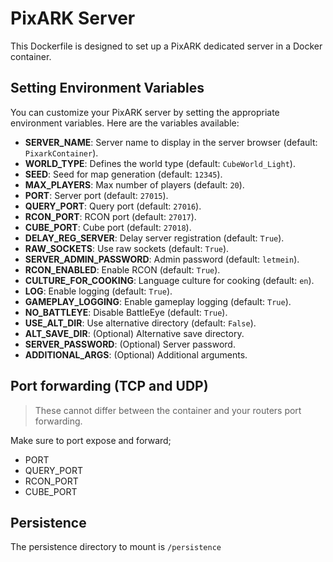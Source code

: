 # PixARK Server

This Dockerfile is designed to set up a PixARK dedicated server in a Docker container.

## Setting Environment Variables

You can customize your PixARK server by setting the appropriate environment variables. Here are the variables available:

- **SERVER_NAME**: Server name to display in the server browser (default: `PixarkContainer`).
- **WORLD_TYPE**: Defines the world type (default: `CubeWorld_Light`).
- **SEED**: Seed for map generation (default: `12345`).
- **MAX_PLAYERS**: Max number of players (default: `20`).
- **PORT**: Server port (default: `27015`).
- **QUERY_PORT**: Query port (default: `27016`).
- **RCON_PORT**: RCON port (default: `27017`).
- **CUBE_PORT**: Cube port (default: `27018`).
- **DELAY_REG_SERVER**: Delay server registration (default: `True`).
- **RAW_SOCKETS**: Use raw sockets (default: `True`).
- **SERVER_ADMIN_PASSWORD**: Admin password (default: `letmein`).
- **RCON_ENABLED**: Enable RCON (default: `True`).
- **CULTURE_FOR_COOKING**: Language culture for cooking (default: `en`).
- **LOG**: Enable logging (default: `True`).
- **GAMEPLAY_LOGGING**: Enable gameplay logging (default: `True`).
- **NO_BATTLEYE**: Disable BattleEye (default: `True`).
- **USE_ALT_DIR**: Use alternative directory (default: `False`).
- **ALT_SAVE_DIR**: (Optional) Alternative save directory.
- **SERVER_PASSWORD**: (Optional) Server password.
- **ADDITIONAL_ARGS**: (Optional) Additional arguments.

## Port forwarding (TCP and UDP)

> These cannot differ between the container and your routers port forwarding.

Make sure to port expose and forward;
- PORT
- QUERY_PORT
- RCON_PORT
- CUBE_PORT

## Persistence

The persistence directory to mount is `/persistence`
